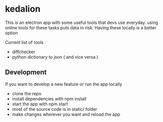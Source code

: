 # kedalion

This is an electron app with some useful tools that devs use everyday.
using online tools for these tasks puts data in risk. Having these locally is a better option


Current list of tools

- diffchecker
- python dictionary to json ( and vice versa )


## Development

If you want to develop a new feature or run the app locally

- clone the repo
- install dependencies with npm install
- start the app with npm start
- most of the source code is in static/ folder
- make changes wherever you want and reload the app

